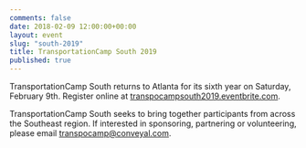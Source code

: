 ```yaml
---
comments: false
date: 2018-02-09 12:00:00+00:00
layout: event
slug: "south-2019"
title: TransportationCamp South 2019
published: true
---
```


TransportationCamp South returns to Atlanta for its sixth year on Saturday, February 9th. Register online at [transpocampsouth2019.eventbrite.com](http://transpocampsouth2019.eventbrite.com).

TransportationCamp South seeks to bring together participants from across the Southeast region. If interested in sponsoring, partnering or volunteering, please email [transpocamp@conveyal.com](mailto:transpocamp@conveyal.com).
